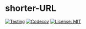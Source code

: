 # shorter-URL

[![Testing](https://github.com/UladzislauBaranau/shorter-URL/actions/workflows/testing.yaml/badge.svg)](https://github.com/UladzislauBaranau/shorter-URL/actions/workflows/testing.yaml)
[![Codecov](https://codecov.io/gh/UladzislauBaranau/shorter-URL/branch/master/graph/badge.svg)](https://app.codecov.io/gh/UladzislauBaranau/shorter-URL)
[![License: MIT](https://img.shields.io/badge/License-MIT-green.svg)](https://opensource.org/licenses/MIT)
